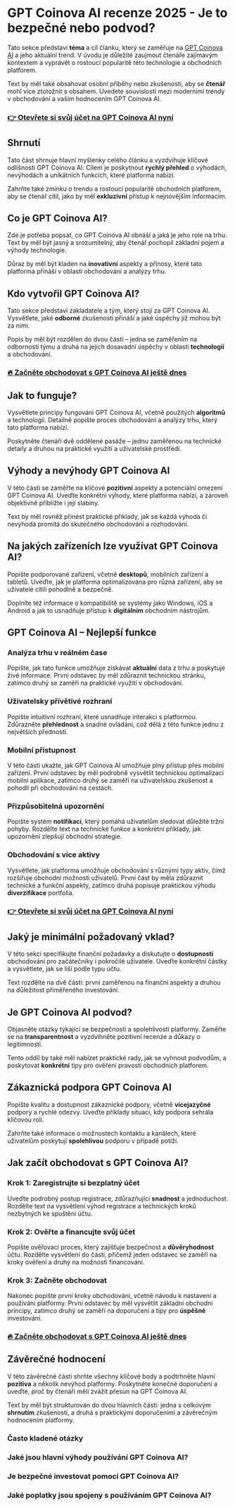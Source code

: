 # GPT Coinova AI recenze 2025 - Je to bezpečné nebo podvod?
   
Tato sekce představí **téma** a cíl článku, který se zaměřuje na [GPT Coinova AI](https://bitwander.org/gpt-coinova-ai/) a jeho aktuální trend. V úvodu je důležité zaujmout čtenáře zajímavým kontextem a vyprávět o rostoucí popularitě této technologie a obchodních platforem.  

Text by měl také obsahovat osobní příběhy nebo zkušenosti, aby se **čtenář** mohl více ztotožnit s obsahem. Uvedete souvislosti mezi moderními trendy v obchodování a vaším hodnocením GPT Coinova AI.

### [👉 Otevřete si svůj účet na GPT Coinova AI nyní](https://bitwander.org/gpt-coinova-ai/)
## Shrnutí  
Tato část shrnuje hlavní myšlenky celého článku a vyzdvihuje klíčové odlišnosti GPT Coinova AI. Cílem je poskytnout **rychlý přehled** o výhodách, nevýhodách a unikátních funkcích, které platforma nabízí.  

Zahrňte také zmínku o trendu a rostoucí popularitě obchodních platforem, aby se čtenář cítil, jako by měl **exkluzivní** přístup k nejnovějším informacím.

## Co je GPT Coinova AI?  
Zde je potřeba popsat, co GPT Coinova AI obnáší a jaká je jeho role na trhu. Text by měl být jasný a srozumitelný, aby čtenář pochopil základní pojem a výhody technologie.  

Důraz by měl být kladen na **inovativní** aspekty a přínosy, které tato platforma přináší v oblasti obchodování a analýzy trhu.

## Kdo vytvořil GPT Coinova AI?  
Tato sekce představí zakladatele a tým, který stojí za GPT Coinova AI. Vysvětlete, jaké **odborné** zkušenosti přináší a jaké úspěchy již mohou být za nimi.  

Popis by měl být rozdělen do dvou částí – jedna se zaměřením na odbornosti týmu a druhá na jejich dosavadní úspěchy v oblasti **technologií** a obchodování.

### [🔥 Začněte obchodovat s GPT Coinova AI ještě dnes](https://bitwander.org/gpt-coinova-ai/)
## Jak to funguje?  
Vysvětlete principy fungování GPT Coinova AI, včetně použitých **algoritmů** a technologií. Detailně popište proces obchodování a analýzy trhu, který tato platforma nabízí.  

Poskytněte čtenáři dvě oddělené pasáže – jednu zaměřenou na technické detaily a druhou na praktické využití a uživatelské prostředí.

## Výhody a nevýhody GPT Coinova AI  
V této části se zaměřte na klíčové **pozitivní** aspekty a potenciální omezení GPT Coinova AI. Uveďte konkrétní výhody, které platforma nabízí, a zároveň objektivně přibližte i její slabiny.  

Text by měl rovněž přinést praktické příklady, jak se každá výhoda či nevýhoda promítá do skutečného obchodování a rozhodování.

## Na jakých zařízeních lze využívat GPT Coinova AI?  
Popište podporované zařízení, včetně **desktopů**, mobilních zařízení a tabletů. Uveďte, jak je platforma optimalizována pro různá zařízení, aby se uživatelé cítili pohodlně a bezpečně.  

Doplníte též informace o kompatibilitě se systémy jako Windows, iOS a Android a jak to usnadňuje přístup k **digitálním** obchodním nástrojům.

## GPT Coinova AI – Nejlepší funkce  
### Analýza trhu v reálném čase  
Popište, jak tato funkce umožňuje získávat **aktuální** data z trhu a poskytuje živé informace. První odstavec by měl zdůraznit technickou stránku, zatímco druhý se zaměří na praktické využití v obchodování.  

### Uživatelsky přívětivé rozhraní  
Popište intuitivní rozhraní, které usnadňuje interakci s platformou. Zdůrazněte **přehlednost** a snadné ovládání, což dělá z této funkce jednu z největších předností.  

### Mobilní přístupnost  
V této části ukažte, jak GPT Coinova AI umožňuje plný přístup přes mobilní zařízení. První odstavec by měl podrobně vysvětlit technickou optimalizaci mobilní aplikace, zatímco druhý se zaměří na uživatelskou zkušenost a pohodlí při obchodování na cestách.  

### Přizpůsobitelná upozornění  
Popište systém **notifikací**, který pomáhá uživatelům sledovat důležité tržní pohyby. Rozdělte text na technické funkce a konkrétní příklady, jak upozornění zlepšují obchodní strategie.  

### Obchodování s více aktivy  
Vysvětlete, jak platforma umožňuje obchodování s různými typy aktiv, čímž rozšiřuje obchodní možnosti uživatelů. První část by měla zdůraznit technické a funkční aspekty, zatímco druhá popisuje praktickou výhodu **diverzifikace** portfolia.

### [👉 Otevřete si svůj účet na GPT Coinova AI nyní](https://bitwander.org/gpt-coinova-ai/)
## Jaký je minimální požadovaný vklad?  
V této sekci specifikujte finanční požadavky a diskutujte o **dostupnosti** obchodování pro začátečníky i pokročilé uživatele. Uveďte konkrétní částky a vysvětlete, jak se liší podle typu účtu.  

Text rozdělte na dvě části: první zaměřenou na finanční aspekty a druhou na důležitost přiměřeného investování.

## Je GPT Coinova AI podvod?  
Objasněte otázky týkající se bezpečnosti a spolehlivosti platformy. Zaměřte se na **transparentnost** a vyzdvihněte pozitivní recenze a důkazy o legitimnosti.  

Tento oddíl by také měl nabízet praktické rady, jak se vyhnout podvodům, a poskytovat **konkrétní** tipy pro ověření pravosti obchodních platforem.

## Zákaznická podpora GPT Coinova AI  
Popište kvalitu a dostupnost zákaznické podpory, včetně **vícejazyčné** podpory a rychlé odezvy. Uveďte příklady situací, kdy podpora sehrála klíčovou roli.  

Zahrňte také informace o možnostech kontaktu a kanálech, které uživatelům poskytují **spolehlivou** podporu v případě potíží.

## Jak začít obchodovat s GPT Coinova AI?  
### Krok 1: Zaregistrujte si bezplatný účet  
Uveďte podrobný postup registrace, zdůrazňující **snadnost** a jednoduchost. Rozdělte text na vysvětlení výhod registrace a technických kroků nezbytných ke spuštění účtu.  

### Krok 2: Ověřte a financujte svůj účet  
Popište ověřovací proces, který zajišťuje bezpečnost a **důvěryhodnost** účtu. Rozdělte vysvětlení do částí, přičemž jeden odstavec se zaměří na kroky ověření a druhý na možnosti financování.  

### Krok 3: Začněte obchodovat  
Nakonec popište první kroky obchodování, včetně návodu k nastavení a používání platformy. První odstavec by měl vysvětlit základní obchodní principy, zatímco druhý se zaměří na doporučení a tipy pro **úspěšné** investování.

### [🔥 Začněte obchodovat s GPT Coinova AI ještě dnes](https://bitwander.org/gpt-coinova-ai/)
## Závěrečné hodnocení  
V této závěrečné části shrňte všechny klíčové body a podtrhněte hlavní **pozitiva** a několik nevýhod platformy. Poskytněte konečné doporučení a uveďte, proč by čtenáři měli zvážit přesun na GPT Coinova AI.  

Text by měl být strukturován do dvou hlavních částí: jedna s celkovým **shrnutím** zkušeností, a druhá s praktickými doporučeními a závěrečným hodnocením platformy.

### Často kladené otázky  
### Jaké jsou hlavní výhody používání GPT Coinova AI?  
### Je bezpečné investovat pomocí GPT Coinova AI?  
### Jaké poplatky jsou spojeny s používáním GPT Coinova AI?